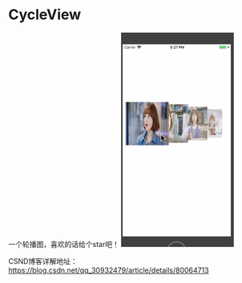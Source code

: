 # CycleView
一个轮播图，喜欢的话给个star吧！
![](https://github.com/caimengnan/CycleView/blob/master/%E6%88%AA%E5%9B%BE--iOS11.gif)


CSND博客详解地址：https://blog.csdn.net/qq_30932479/article/details/80064713
